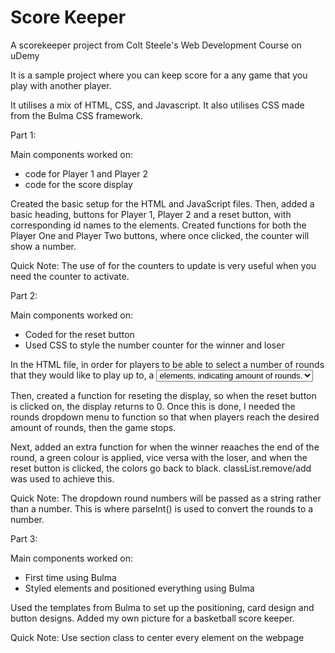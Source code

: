 # Score Keeper
A scorekeeper project from Colt Steele's Web Development Course on uDemy

It is a sample project where you can keep score for a any game that you play with another player. 

It utilises a mix of HTML, CSS, and Javascript. It also utilises CSS made from the Bulma CSS framework. 



Part 1:

Main components worked on: 

- code for Player 1 and Player 2
- code for the score display

Created the basic setup for the HTML and JavaScript files. Then, added a basic heading, buttons for Player 1, Player 2 and a reset button,  with corresponding id names to the elements. Created functions for both the Player One and Player Two buttons, where once clicked, the counter will show a number.  

Quick Note: The use of <span> for the counters to update is very useful when you need the counter to activate. 



Part 2: 

Main components worked on:
 
 - Coded for the reset button
 - Used CSS to style the number counter for the winner and loser

In the HTML file, in order for players to be able to select a number of rounds that they would like to play up to, a <select> element was used with the following <option> elements, indicating amount of rounds. 

Then, created a function for reseting the display, so when the reset button is clicked on, the display returns to 0. Once this is done, I needed the rounds dropdown menu to function so that when players reach the desired amount of rounds, then the game stops. 

Next, added an extra function for when the winner reaaches the end of the round, a green colour is applied, vice versa with the loser, and when the reset button is clicked, the colors go back to black. classList.remove/add was used to achieve this. 

Quick Note: The dropdown round numbers will be passed as a string rather than a number. This is where parseInt() is used to convert the rounds to a number. 




Part 3:

Main components worked on:

- First time using Bulma
- Styled elements and positioned everything using Bulma

Used the templates from Bulma to set up the positioning, card design and button designs. Added my own picture for a basketball score keeper.  

Quick Note: Use section class to center every element on the webpage